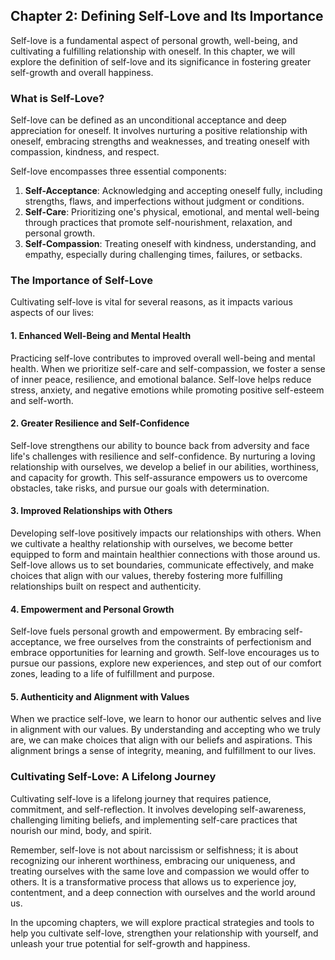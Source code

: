 Chapter 2: Defining Self-Love and Its Importance
------------------------------------------------

Self-love is a fundamental aspect of personal growth, well-being, and cultivating a fulfilling relationship with oneself. In this chapter, we will explore the definition of self-love and its significance in fostering greater self-growth and overall happiness.

### **What is Self-Love?**

Self-love can be defined as an unconditional acceptance and deep appreciation for oneself. It involves nurturing a positive relationship with oneself, embracing strengths and weaknesses, and treating oneself with compassion, kindness, and respect.

Self-love encompasses three essential components:

1. **Self-Acceptance**: Acknowledging and accepting oneself fully, including strengths, flaws, and imperfections without judgment or conditions.
2. **Self-Care**: Prioritizing one's physical, emotional, and mental well-being through practices that promote self-nourishment, relaxation, and personal growth.
3. **Self-Compassion**: Treating oneself with kindness, understanding, and empathy, especially during challenging times, failures, or setbacks.

### **The Importance of Self-Love**

Cultivating self-love is vital for several reasons, as it impacts various aspects of our lives:

#### 1. **Enhanced Well-Being and Mental Health**

Practicing self-love contributes to improved overall well-being and mental health. When we prioritize self-care and self-compassion, we foster a sense of inner peace, resilience, and emotional balance. Self-love helps reduce stress, anxiety, and negative emotions while promoting positive self-esteem and self-worth.

#### 2. **Greater Resilience and Self-Confidence**

Self-love strengthens our ability to bounce back from adversity and face life's challenges with resilience and self-confidence. By nurturing a loving relationship with ourselves, we develop a belief in our abilities, worthiness, and capacity for growth. This self-assurance empowers us to overcome obstacles, take risks, and pursue our goals with determination.

#### 3. **Improved Relationships with Others**

Developing self-love positively impacts our relationships with others. When we cultivate a healthy relationship with ourselves, we become better equipped to form and maintain healthier connections with those around us. Self-love allows us to set boundaries, communicate effectively, and make choices that align with our values, thereby fostering more fulfilling relationships built on respect and authenticity.

#### 4. **Empowerment and Personal Growth**

Self-love fuels personal growth and empowerment. By embracing self-acceptance, we free ourselves from the constraints of perfectionism and embrace opportunities for learning and growth. Self-love encourages us to pursue our passions, explore new experiences, and step out of our comfort zones, leading to a life of fulfillment and purpose.

#### 5. **Authenticity and Alignment with Values**

When we practice self-love, we learn to honor our authentic selves and live in alignment with our values. By understanding and accepting who we truly are, we can make choices that align with our beliefs and aspirations. This alignment brings a sense of integrity, meaning, and fulfillment to our lives.

### **Cultivating Self-Love: A Lifelong Journey**

Cultivating self-love is a lifelong journey that requires patience, commitment, and self-reflection. It involves developing self-awareness, challenging limiting beliefs, and implementing self-care practices that nourish our mind, body, and spirit.

Remember, self-love is not about narcissism or selfishness; it is about recognizing our inherent worthiness, embracing our uniqueness, and treating ourselves with the same love and compassion we would offer to others. It is a transformative process that allows us to experience joy, contentment, and a deep connection with ourselves and the world around us.

In the upcoming chapters, we will explore practical strategies and tools to help you cultivate self-love, strengthen your relationship with yourself, and unleash your true potential for self-growth and happiness.
